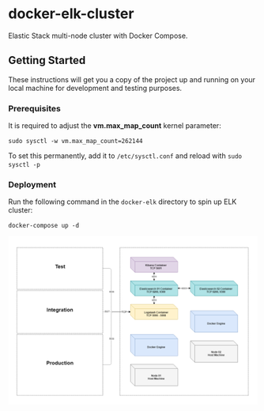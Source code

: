 # docker-elk-cluster
Elastic Stack multi-node cluster with Docker Compose.
## Getting Started

These instructions will get you a copy of the project up and running on your local machine for development and testing purposes.
### Prerequisites

It is required to adjust the **vm.max_map_count** kernel parameter:

```
sudo sysctl -w vm.max_map_count=262144
```
To set this permanently, add it to `/etc/sysctl.conf` and reload with `sudo sysctl -p`

### Deployment

Run the following command in the `docker-elk` directory to spin up ELK cluster:

```
docker-compose up -d
```

![Screenshot](multi-node-elk-cluster.png)
